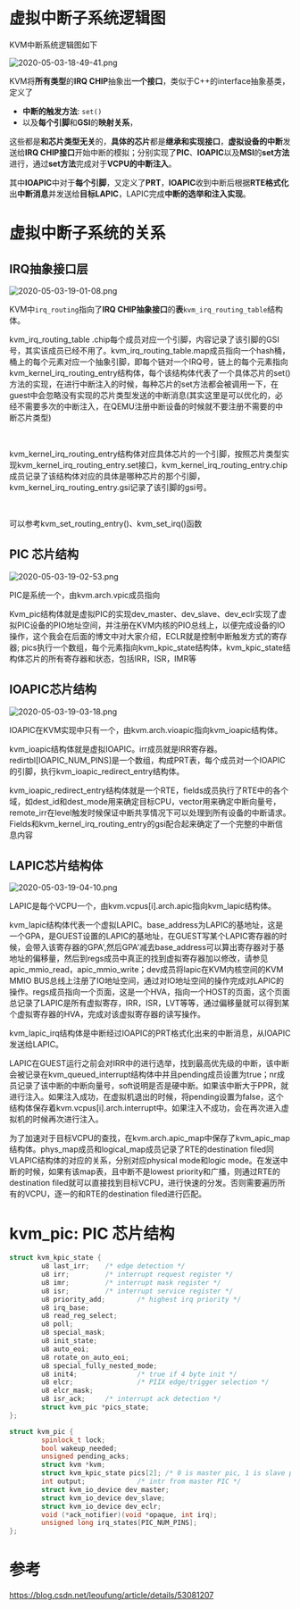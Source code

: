 
# 虚拟中断子系统逻辑图

KVM中断系统逻辑图如下

![2020-05-03-18-49-41.png](./images/2020-05-03-18-49-41.png)

KVM将**所有类型**的**IRQ CHIP**抽象出**一个接口**，类似于C++的interface抽象基类，定义了

- **中断的触发方法**: `set()`
- 以及**每个引脚**和**GSI**的**映射关系**，

这些都是**和芯片类型无关**的，**具体的芯片**都是**继承和实现接口**，**虚拟设备的中断**发送给**IRQ CHIP接口**开始中断的模拟；分别实现了**PIC**、**IOAPIC**以及**MSI**的**set方法**进行，通过**set方法**完成对于**VCPU的中断注入**。

其中**IOAPIC**中对于**每个引脚**，又定义了**PRT**，**IOAPIC**收到中断后根据**RTE格式化**出**中断消息**并发送给**目标LAPIC**，LAPIC完成**中断的选举和注入实现**。

# 虚拟中断子系统的关系

## IRQ抽象接口层

![2020-05-03-19-01-08.png](./images/2020-05-03-19-01-08.png)

KVM中`irq_routing`指向了**IRQ CHIP抽象接口**的**表**`kvm_irq_routing_table`结构体。

kvm_irq_routing_table .chip每个成员对应一个引脚，内容记录了该引脚的GSI号，其实该成员已经不用了。kvm_irq_routing_table.map成员指向一个hash桶，桶上的每个元素对应一个抽象引脚，即每个链对一个IRQ号，链上的每个元素指向kvm_kernel_irq_routing_entry结构体，每个该结构体代表了一个具体芯片的set()方法的实现，在进行中断注入的时候，每种芯片的set方法都会被调用一下，在guest中会忽略没有实现的芯片类型发送的中断消息(其实这里是可以优化的，必经不需要多次的中断注入，在QEMU注册中断设备的时候就不要注册不需要的中断芯片类型)

 

kvm_kernel_irq_routing_entry结构体对应具体芯片的一个引脚，按照芯片类型实现kvm_kernel_irq_routing_entry.set接口，kvm_kernel_irq_routing_entry.chip成员记录了该结构体对应的具体是哪种芯片的那个引脚，kvm_kernel_irq_routing_entry.gsi记录了该引脚的gsi号。

 

可以参考kvm_set_routing_entry()、kvm_set_irq()函数

## PIC 芯片结构

![2020-05-03-19-02-53.png](./images/2020-05-03-19-02-53.png)

PIC是系统一个，由kvm.arch.vpic成员指向

Kvm_pic结构体就是虚拟PIC的实现dev_master、dev_slave、dev_eclr实现了虚拟PIC设备的PIO地址空间，并注册在KVM内核的PIO总线上，以便完成设备的IO操作，这个我会在后面的博文中对大家介绍，ECLR就是控制中断触发方式的寄存器; pics执行一个数组，每个元素指向kvm_kpic_state结构体，kvm_kpic_state结构体芯片的所有寄存器和状态，包括IRR，ISR，IMR等

## IOAPIC芯片结构

![2020-05-03-19-03-18.png](./images/2020-05-03-19-03-18.png)

IOAPIC在KVM实现中只有一个，由kvm.arch.vioapic指向kvm_ioapic结构体。

kvm_ioapic结构体就是虚拟IOAPIC。irr成员就是IRR寄存器。redirtbl[IOAPIC_NUM_PINS]是一个数组，构成PRT表，每个成员对一个IOAPIC的引脚，执行kvm_ioapic_redirect_entry结构体。

kvm_ioapic_redirect_entry结构体就是一个RTE，fields成员执行了RTE中的各个域，如dest_id和dest_mode用来确定目标CPU，vector用来确定中断向量号，remote_irr在level触发时候保证中断共享情况下可以处理到所有设备的中断请求。Fields和kvm_kernel_irq_routing_entry的gsi配合起来确定了一个完整的中断信息内容

## LAPIC芯片结构体

![2020-05-03-19-04-10.png](./images/2020-05-03-19-04-10.png)

LAPIC是每个VCPU一个，由kvm.vcpus[i].arch.apic指向kvm_lapic结构体。

kvm_lapic结构体代表一个虚拟LAPIC。base_address为LAPIC的基地址，这是一个GPA，是GUEST设置的LAPIC的基地址，在GUEST写某个LAPIC寄存器的时候，会带入该寄存器的GPA',然后GPA'减去base_address可以算出寄存器对于基地址的偏移量，然后到regs成员中真正的找到虚拟寄存器加以修改，请参见apic_mmio_read，apic_mmio_write；dev成员将lapic在KVM内核空间的KVM MMIO BUS总线上注册了IO地址空间，通过对IO地址空间的操作完成对LAPIC的操作。regs成员指向一个页面，这是一个HVA，指向一个HOST的页面，这个页面总记录了LAPIC是所有虚拟寄存，IRR，ISR，LVT等等，通过偏移量就可以得到某个虚拟寄存器的HVA，完成对该虚拟寄存器的读写操作。

kvm_lapic_irq结构体是中断经过IOAPIC的PRT格式化出来的中断消息，从IOAPIC发送给LAPIC。

LAPIC在GUEST运行之前会对IRR中的进行选举，找到最高优先级的中断，该中断会被记录在kvm_queued_interrupt结构体中并且pending成员设置为true；nr成员记录了该中断的中断向量号，soft说明是否是硬中断。如果该中断大于PPR，就进行注入。如果注入成功，在虚拟机退出的时候，将pending设置为false，这个结构体保存着kvm.vcpus[i].arch.interrupt中。如果注入不成功，会在再次进入虚拟机的时候再次进行注入。

为了加速对于目标VCPU的查找，在kvm.arch.apic_map中保存了kvm_apic_map结构体。phys_map成员和logical_map成员记录了RTE的destination filed同VLAPIC结构体的对应的关系，分别对应physical mode和logic mode。在发送中断的时候，如果有该map表，且中断不是lowest priority和广播，则通过RTE的destination filed就可以直接找到目标VCPU，进行快速的分发。否则需要遍历所有的VCPU，逐一的和RTE的destination filed进行匹配。


# kvm_pic: PIC 芯片结构

```cpp
struct kvm_kpic_state {
        u8 last_irr;    /* edge detection */
        u8 irr;         /* interrupt request register */
        u8 imr;         /* interrupt mask register */
        u8 isr;         /* interrupt service register */
        u8 priority_add;        /* highest irq priority */
        u8 irq_base;
        u8 read_reg_select;
        u8 poll;
        u8 special_mask;
        u8 init_state;
        u8 auto_eoi;
        u8 rotate_on_auto_eoi;
        u8 special_fully_nested_mode;
        u8 init4;               /* true if 4 byte init */
        u8 elcr;                /* PIIX edge/trigger selection */
        u8 elcr_mask;
        u8 isr_ack;     /* interrupt ack detection */
        struct kvm_pic *pics_state;
};

struct kvm_pic {
        spinlock_t lock;
        bool wakeup_needed;
        unsigned pending_acks;
        struct kvm *kvm;
        struct kvm_kpic_state pics[2]; /* 0 is master pic, 1 is slave pic */
        int output;             /* intr from master PIC */
        struct kvm_io_device dev_master;
        struct kvm_io_device dev_slave;
        struct kvm_io_device dev_eclr;
        void (*ack_notifier)(void *opaque, int irq);
        unsigned long irq_states[PIC_NUM_PINS];
};
```

# 参考

https://blog.csdn.net/leoufung/article/details/53081207